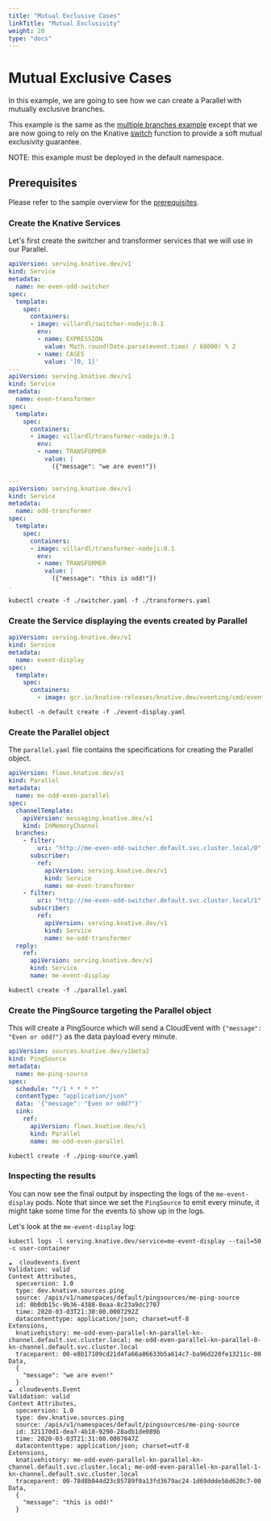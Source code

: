```yaml
---
title: "Mutual Exclusive Cases"
linkTitle: "Mutual Exclusivity"
weight: 20
type: "docs"
---
```


# Mutual Exclusive Cases

In this example, we are going to see how we can create a Parallel with mutually
exclusive branches.

This example is the same as the
[multiple branches example](../multiple-branches/) except that we are
now going to rely on the Knative
[switch](https://github.com/lionelvillard/knative-functions#switch) function to
provide a soft mutual exclusivity guarantee.

NOTE: this example must be deployed in the default namespace.

## Prerequisites

Please refer to the sample overview for the [prerequisites](../).

### Create the Knative Services

Let's first create the switcher and transformer services that we will use in our
Parallel.

```yaml
apiVersion: serving.knative.dev/v1
kind: Service
metadata:
  name: me-even-odd-switcher
spec:
  template:
    spec:
      containers:
      - image: villardl/switcher-nodejs:0.1
        env:
        - name: EXPRESSION
          value: Math.round(Date.parse(event.time) / 60000) % 2
        - name: CASES
          value: '[0, 1]'
---
apiVersion: serving.knative.dev/v1
kind: Service
metadata:
  name: even-transformer
spec:
  template:
    spec:
      containers:
      - image: villardl/transformer-nodejs:0.1
        env:
        - name: TRANSFORMER
          value: |
            ({"message": "we are even!"})

---
apiVersion: serving.knative.dev/v1
kind: Service
metadata:
  name: odd-transformer
spec:
  template:
    spec:
      containers:
      - image: villardl/transformer-nodejs:0.1
        env:
        - name: TRANSFORMER
          value: |
            ({"message": "this is odd!"})
.
```

```shell
kubectl create -f ./switcher.yaml -f ./transformers.yaml
```

### Create the Service displaying the events created by Parallel

```yaml
apiVersion: serving.knative.dev/v1
kind: Service
metadata:
  name: event-display
spec:
  template:
    spec:
      containers:
        - image: gcr.io/knative-releases/knative.dev/eventing/cmd/event_display
```

```shell
kubectl -n default create -f ./event-display.yaml
```

### Create the Parallel object

The `parallel.yaml` file contains the specifications for creating the Parallel
object.

```yaml
apiVersion: flows.knative.dev/v1
kind: Parallel
metadata:
  name: me-odd-even-parallel
spec:
  channelTemplate:
    apiVersion: messaging.knative.dev/v1
    kind: InMemoryChannel
  branches:
    - filter:
        uri: "http://me-even-odd-switcher.default.svc.cluster.local/0"
      subscriber:
        ref:
          apiVersion: serving.knative.dev/v1
          kind: Service
          name: me-even-transformer
    - filter:
        uri: "http://me-even-odd-switcher.default.svc.cluster.local/1"
      subscriber:
        ref:
          apiVersion: serving.knative.dev/v1
          kind: Service
          name: me-odd-transformer
  reply:
    ref:
      apiVersion: serving.knative.dev/v1
      kind: Service
      name: me-event-display
```

```shell
kubectl create -f ./parallel.yaml
```

### Create the PingSource targeting the Parallel object

This will create a PingSource which will send a CloudEvent with
`{"message": "Even or odd?"}` as the data payload every minute.

```yaml
apiVersion: sources.knative.dev/v1beta2
kind: PingSource
metadata:
  name: me-ping-source
spec:
  schedule: "*/1 * * * *"
  contentType: "application/json"
  data: '{"message": "Even or odd?"}'
  sink:
    ref:
      apiVersion: flows.knative.dev/v1
      kind: Parallel
      name: me-odd-even-parallel
```

```shell
kubectl create -f ./ping-source.yaml
```

### Inspecting the results

You can now see the final output by inspecting the logs of the
`me-event-display` pods. Note that since we set the `PingSource` to emit every
minute, it might take some time for the events to show up in the logs.

Let's look at the `me-event-display` log:

```shell
kubectl logs -l serving.knative.dev/service=me-event-display --tail=50 -c user-container

☁️  cloudevents.Event
Validation: valid
Context Attributes,
  specversion: 1.0
  type: dev.knative.sources.ping
  source: /apis/v1/namespaces/default/pingsources/me-ping-source
  id: 0b0db15c-9b36-4388-8eaa-8c23a9dc2707
  time: 2020-03-03T21:30:00.0007292Z
  datacontenttype: application/json; charset=utf-8
Extensions,
  knativehistory: me-odd-even-parallel-kn-parallel-kn-channel.default.svc.cluster.local; me-odd-even-parallel-kn-parallel-0-kn-channel.default.svc.cluster.local
  traceparent: 00-e8b17109cd21d4fa66a86633b5a614c7-ba96d220fe13211c-00
Data,
  {
    "message": "we are even!"
  }
☁️  cloudevents.Event
Validation: valid
Context Attributes,
  specversion: 1.0
  type: dev.knative.sources.ping
  source: /apis/v1/namespaces/default/pingsources/me-ping-source
  id: 321170d1-dea7-4b18-9290-28adb1de089b
  time: 2020-03-03T21:31:00.0007847Z
  datacontenttype: application/json; charset=utf-8
Extensions,
  knativehistory: me-odd-even-parallel-kn-parallel-kn-channel.default.svc.cluster.local; me-odd-even-parallel-kn-parallel-1-kn-channel.default.svc.cluster.local
  traceparent: 00-78d8b044d23c85789f0a13fd3679ac24-1d69ddde56d620c7-00
Data,
  {
    "message": "this is odd!"
  }
```

